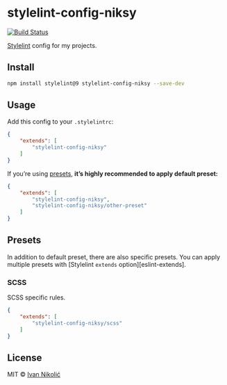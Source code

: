 # stylelint-config-niksy

[![Build Status][ci-img]][ci]

[Stylelint][stylelint] config for my projects.

## Install

```sh
npm install stylelint@9 stylelint-config-niksy --save-dev
```

## Usage

Add this config to your `.stylelintrc`:

```json
{
	"extends": [
		"stylelint-config-niksy"
	]
}
```

If you’re using [presets](#presets), **it’s highly recommended to apply default preset:**

```json
{
	"extends": [
		"stylelint-config-niksy",
		"stylelint-config-niksy/other-preset"
	]
}
```

## Presets

In addition to default preset, there are also specific presets. You can apply
multiple presets with [Stylelint `extends` option][eslint-extends].

### SCSS

SCSS specific rules.

```json
{
	"extends": [
		"stylelint-config-niksy/scss"
	]
}
```

## License

MIT © [Ivan Nikolić](http://ivannikolic.com)

[ci]: https://travis-ci.org/niksy/stylelint-config-niksy
[ci-img]: https://travis-ci.org/niksy/stylelint-config-niksy.svg?branch=master
[stylelint]: http://stylelint.io/
[stylelint-extends]: https://stylelint.io/user-guide/configuration/#extends

